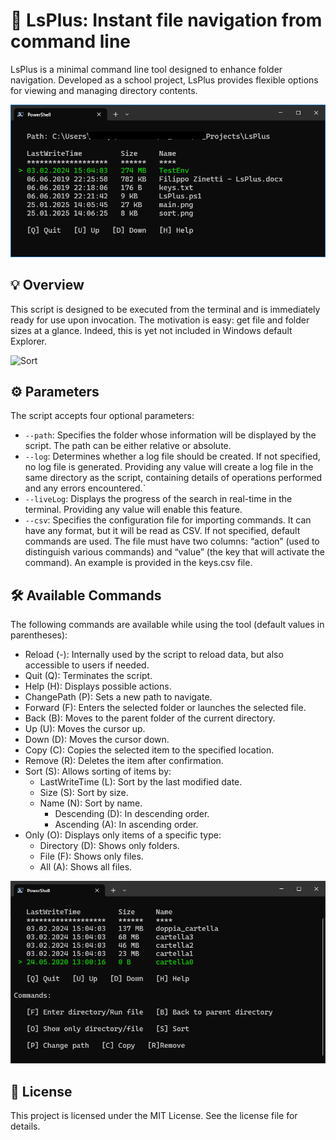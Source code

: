 # 📂 LsPlus: Instant file navigation from command line
LsPlus is a minimal command line tool designed to enhance folder navigation. Developed as a school project, LsPlus provides flexible options for viewing and managing directory contents.

![Main](res/main.png)

## 💡 Overview
This script is designed to be executed from the terminal and is immediately ready for use upon invocation.
The motivation is easy: get file and folder sizes at a glance. Indeed, this is yet not included in Windows default Explorer.

![Sort](es/sort.png)

## ⚙️ Parameters
The script accepts four optional parameters:
- `--path`: Specifies the folder whose information will be displayed by the script. The path can be either relative or absolute.
- `--log`: Determines whether a log file should be created. If not specified, no log file is generated. Providing any value will create a log file in the same directory as the script, containing details of operations performed and any errors encountered.`
- `--liveLog`: Displays the progress of the search in real-time in the terminal. Providing any value will enable this feature.
- `--csv`: Specifies the configuration file for importing commands. It can have any format, but it will be read as CSV. If not specified, default commands are used. The file must have two columns: “action” (used to distinguish various commands) and “value” (the key that will activate the command). An example is provided in the keys.csv file.

## 🛠 Available Commands
The following commands are available while using the tool (default values in parentheses):
- Reload (-): Internally used by the script to reload data, but also accessible to users if needed.
- Quit (Q): Terminates the script.
- Help (H): Displays possible actions.
- ChangePath (P): Sets a new path to navigate.
- Forward (F): Enters the selected folder or launches the selected file.
- Back (B): Moves to the parent folder of the current directory.
- Up (U): Moves the cursor up.
- Down (D): Moves the cursor down.
- Copy (C): Copies the selected item to the specified location.
- Remove (R): Deletes the item after confirmation.
- Sort (S): Allows sorting of items by:
    - LastWriteTime (L): Sort by the last modified date.
    - Size (S): Sort by size.
    - Name (N): Sort by name.
        - Descending (D): In descending order.
        - Ascending (A): In ascending order.
- Only (O): Displays only items of a specific type:
    - Directory (D): Shows only folders.
    - File (F): Shows only files.
    - All (A): Shows all files.

![Help](res/help.png)


## 📜 License
This project is licensed under the MIT License. See the license file for details.
